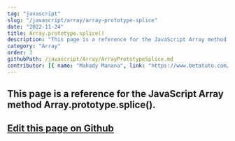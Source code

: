 ```yaml
---
tag: "javascript"
slug: "/javascript/array/array-prototype-splice"
date: "2022-11-24"
title: Array.prototype.splice()
description: "This page is a reference for the JavaScript Array method Array.prototype.splice()."
category: "Array"
order: 3
githubPath: /javascript/Array/ArrayPrototypeSplice.md
contributor: [{ name: "Mahady Manana", link: "https://www.betatuto.com/" }]
---
```



## This page is a reference for the JavaScript Array method Array.prototype.splice().

## <a href="https://github.com/mahady-manana/betatuto-docs/tree/main/docs/javascript/Array/ArrayPrototypeSplice.md" target="_blank">Edit this page on Github</a>

